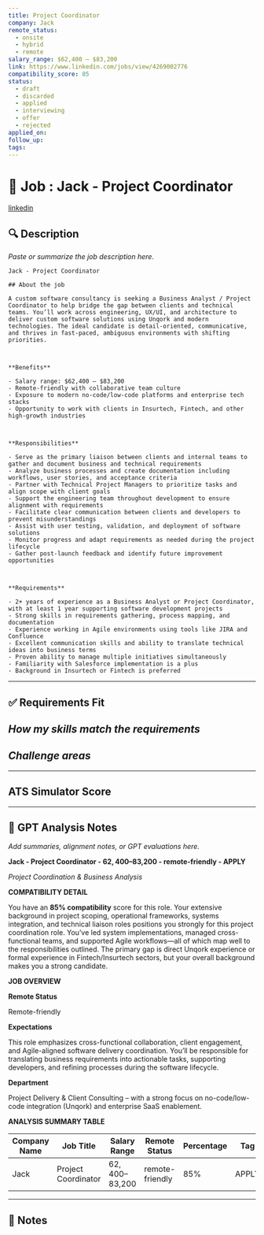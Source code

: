 ```yaml
---
title: Project Coordinator
company: Jack
remote_status:
  - onsite
  - hybrid
  - remote
salary_range: $62,400 – $83,200
link: https://www.linkedin.com/jobs/view/4269002776
compatibility_score: 85
status:
  - draft
  - discarded
  - applied
  - interviewing
  - offer
  - rejected
applied_on: 
follow_up: 
tags:
---
```

# 📄 Job : Jack - Project Coordinator

[linkedin](https://www.linkedin.com/jobs/view/4269002776)

## 🔍 Description
_Paste or summarize the job description here._
```
Jack - Project Coordinator

## About the job

A custom software consultancy is seeking a Business Analyst / Project Coordinator to help bridge the gap between clients and technical teams. You’ll work across engineering, UX/UI, and architecture to deliver custom software solutions using Unqork and modern technologies. The ideal candidate is detail-oriented, communicative, and thrives in fast-paced, ambiguous environments with shifting priorities.

  

**Benefits**

- Salary range: $62,400 – $83,200
- Remote-friendly with collaborative team culture
- Exposure to modern no-code/low-code platforms and enterprise tech stacks
- Opportunity to work with clients in Insurtech, Fintech, and other high-growth industries

  

**Responsibilities**

- Serve as the primary liaison between clients and internal teams to gather and document business and technical requirements
- Analyze business processes and create documentation including workflows, user stories, and acceptance criteria
- Partner with Technical Project Managers to prioritize tasks and align scope with client goals
- Support the engineering team throughout development to ensure alignment with requirements
- Facilitate clear communication between clients and developers to prevent misunderstandings
- Assist with user testing, validation, and deployment of software solutions
- Monitor progress and adapt requirements as needed during the project lifecycle
- Gather post-launch feedback and identify future improvement opportunities

  

**Requirements**

- 2+ years of experience as a Business Analyst or Project Coordinator, with at least 1 year supporting software development projects
- Strong skills in requirements gathering, process mapping, and documentation
- Experience working in Agile environments using tools like JIRA and Confluence
- Excellent communication skills and ability to translate technical ideas into business terms
- Proven ability to manage multiple initiatives simultaneously
- Familiarity with Salesforce implementation is a plus
- Background in Insurtech or Fintech is preferred
```

---

## ✅ Requirements Fit

*How my skills match the requirements*
- 

*Challenge areas* 
- 

---

## ATS Simulator Score


---

## 🧠 GPT Analysis  Notes
_Add summaries, alignment notes, or GPT evaluations here._

**Jack - Project Coordinator - $62,400–$83,200 - remote-friendly - APPLY**

  

_Project Coordination & Business Analysis_

  

**COMPATIBILITY DETAIL**

You have an **85% compatibility** score for this role. Your extensive background in project scoping, operational frameworks, systems integration, and technical liaison roles positions you strongly for this project coordination role. You’ve led system implementations, managed cross-functional teams, and supported Agile workflows—all of which map well to the responsibilities outlined. The primary gap is direct Unqork experience or formal experience in Fintech/Insurtech sectors, but your overall background makes you a strong candidate.

  

**JOB OVERVIEW**

  

**Remote Status**

Remote-friendly

  

**Expectations**

This role emphasizes cross-functional collaboration, client engagement, and Agile-aligned software delivery coordination. You’ll be responsible for translating business requirements into actionable tasks, supporting developers, and refining processes during the software lifecycle.

  

**Department**

Project Delivery & Client Consulting – with a strong focus on no-code/low-code integration (Unqork) and enterprise SaaS enablement.

  

**ANALYSIS SUMMARY TABLE**

|**Company Name**|**Job Title**|**Salary Range**|**Remote Status**|**Percentage**|**Tag**|
|---|---|---|---|---|---|
|Jack|Project Coordinator|$62,400–$83,200|remote-friendly|85%|APPLY|

---

## 📓 Notes


